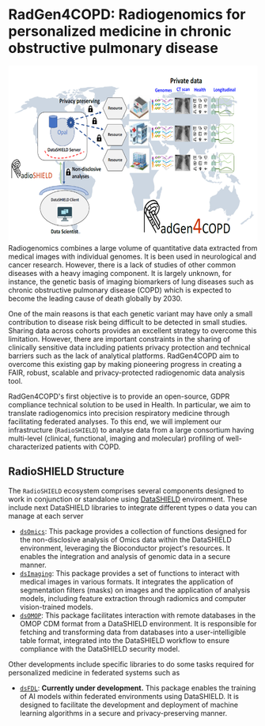 # RadGen4COPD: Radiogenomics for personalized medicine in chronic obstructive pulmonary disease

<img src="radgen4COPD_fig.png" align="left" height="360" style="margin-right: 10px;" />

Radiogenomics combines a large volume of quantitative data extracted from medical images with individual genomes. It is been used in
neurological and cancer research. However, there is a lack of studies of other common diseases with a heavy imaging component. It is
largely unknown, for instance, the genetic basis of imaging biomarkers of lung diseases such as chronic obstructive pulmonary disease
(COPD) which is expected to become the leading cause of death globally by 2030.

One of the main reasons is that each genetic variant may have only a small contribution to disease risk being difficult to be detected in
small studies. Sharing data across cohorts provides an excellent strategy to overcome this limitation. However, there are important
constraints in the sharing of clinically sensitive data including patients privacy protection and technical barriers such as the lack of
analytical platforms. RadGen4COPD aim to overcome this existing gap by making pioneering progress in creating a FAIR, robust, scalable
and privacy-protected radiogenomic data analysis tool.

RadGen4COPD's first objective is to provide an open-source, GDPR compliance technical solution to be used in Health. 
In particular, we aim to translate radiogenomics into precision respiratory medicine through facilitating federated analyses. 
To this end, we will implement our infrastructure (`RadioSHIELD`) to analyse data from a large 
consortium having multi-level (clinical, functional, imaging and molecular) profiling of well-characterized patients with COPD.


## RadioSHIELD Structure

The `RadioSHIELD`  ecosystem comprises several components designed to work in conjunction or standalone using 
[DataSHIELD](https://www.datashield.org/about/about-datashield-collated) environment. These include next DataSHIELD libraries to integrate 
different types o data you can manage at each server

- [`dsOmics`](https://github.com/isglobal-brge/dsOmics): This package provides a collection of functions designed for the non-disclosive analysis of Omics data within the DataSHIELD environment, leveraging the Bioconductor project's resources. It enables the integration and analysis of genomic data in a secure manner.
- [`dsImaging`](https://github.com/isglobal-brge/dsImaging): This package provides a set of functions to interact with medical images in various formats. It integrates the application of segmentation filters (masks) on images and the application of analysis models, including feature extraction through radiomics and computer vision-trained models.
- [`dsOMOP`](https://github.com/isglobal-brge/dsOMOP): This package facilitates interaction with remote databases in the OMOP CDM format from a DataSHIELD environment. It is responsible for fetching and transforming data from databases into a user-intelligible table format, integrated into the DataSHIELD workflow to ensure compliance with the DataSHIELD security model.

Other developments include specific libraries to do some tasks required for personalized medicine in federated systems such as

- [`dsFDL`](https://github.com/isglobal-brge/dsFDL): **Currently under development.** This package enables the training of AI models within federated environments using DataSHIELD. It is designed to facilitate the development and deployment of machine learning algorithms in a secure and privacy-preserving manner.
